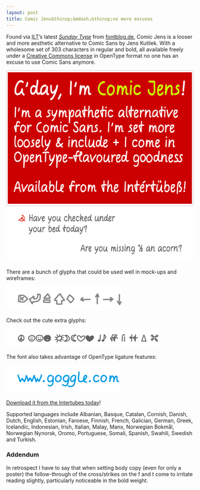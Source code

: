 ```yaml
---
layout: post
title: Comic Jens&thinsp;&mdash;&thinsp;no more excuses
---
```

Found via <acronym title="ILoveTypography.com">ILT</acronym>&rsquo;s latest <a href="http://ilovetypography.com/2008/06/09/sunday-type-typesetting-type/"><em>Sunday Type</em></a> from <a href="http://www.fontblog.de/alternative-zur-comic-sans" title="Fontblog: Alternative to Comic Sans (German)">fontblog.de</a>, Comic Jens is a looser and more aesthetic alternative to Comic Sans by Jens Kutilek. With a wholesome set of 303 characters in regular and bold, all available freely under a <a href="http://creativecommons.org/licenses/by-nc-nd/3.0/" title="Creative Commons Attribution-Noncommercial-No Derivative Works 3.0 Unported license page">Creative Commons license</a> in OpenType format no one has an excuse to use Comic Sans anymore.

<img src="/files/images/comic-jens_specimen.png" alt="Comic Jens mini specimen." title="comic-jens_specimen" width="624" height="364" />

<img src="/files/images/comic-jens_more.png" alt="Fractions and a Communism!" title="comic-jens_more" width="624" height="148" />

There are a bunch of glyphs that could be used well in mock-ups and wireframes:

<img src="/files/images/comic-jens_kbd.png" alt="Characters: keyboard and UI elements" title="comic-jens_kbd" width="311" height="65" />

Check out the cute extra glyphs:

<img src="/files/images/comic-jens_extras.png" alt="Characters: further cute extras" title="comic-jens_extras" width="410" height="50" />

The font also takes advantage of OpenType ligature features:

<img src="/files/images//comic-jens_google.png" alt="OpenType features: ligatures" title="comic-jens_google" width="304" height="75" />

<p><a href="http://www.kutilek.de/download/comic-jens.zip" title="Download Comic Jens (ZIP archive)">Download it from the Intertubes today</a>!</p>

<p class="note">Supported languages include Albanian, Basque, Catalan, Cornish, Danish, Dutch, English, Estonian, Faroese, Finnish, French, Galician, German, Greek, Icelandic, Indonesian, Irish, Italian, Malay, Manx, Norwegian Bokmål, Norwegian Nynorsk, Oromo, Portuguese, Somali, Spanish, Swahili, Swedish and Turkish.</p>

<h3>Addendum</h3>
In retrospect I have to say that when setting body copy (even for only a poster) the follow-through of the cross/strikes on the f and t come to irritate reading slightly, particularly noticeable in the bold weight.